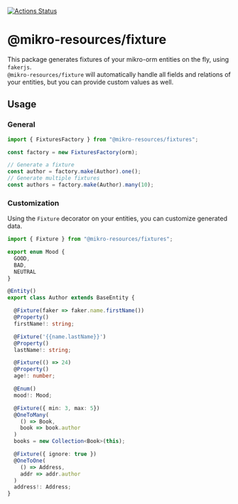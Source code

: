 [![Actions Status](https://github.com/CyriacBr/mikro-resources/workflows/Node%20CI/badge.svg)](https://github.com/CyriacBr/mikro-resources/actions)

# @mikro-resources/fixture

This package generates fixtures of your mikro-orm entities on the fly, using `fakerjs`.  
`@mikro-resources/fixture` will automatically handle all fields and relations of your entities, but you can provide custom values as well.

## Usage

### General

```ts
import { FixturesFactory } from "@mikro-resources/fixtures";

const factory = new FixturesFactory(orm);

// Generate a fixture
const author = factory.make(Author).one();
// Generate multiple fixtures
const authors = factory.make(Author).many(10);
```

### Customization
Using the `Fixture` decorator on your entities, you can customize generated data.
```ts
import { Fixture } from "@mikro-resources/fixtures";

export enum Mood {
  GOOD,
  BAD,
  NEUTRAL
}

@Entity()
export class Author extends BaseEntity {

  @Fixture(faker => faker.name.firstName())
  @Property()
  firstName!: string;

  @Fixture('{{name.lastName}}')
  @Property()
  lastName!: string;

  @Fixture(() => 24)
  @Property()
  age!: number;

  @Enum()
  mood!: Mood;

  @Fixture({ min: 3, max: 5})
  @OneToMany(
    () => Book,
    book => book.author
  )
  books = new Collection<Book>(this);

  @Fixture({ ignore: true })
  @OneToOne(
    () => Address,
    addr => addr.author
  )
  address!: Address;
}
```